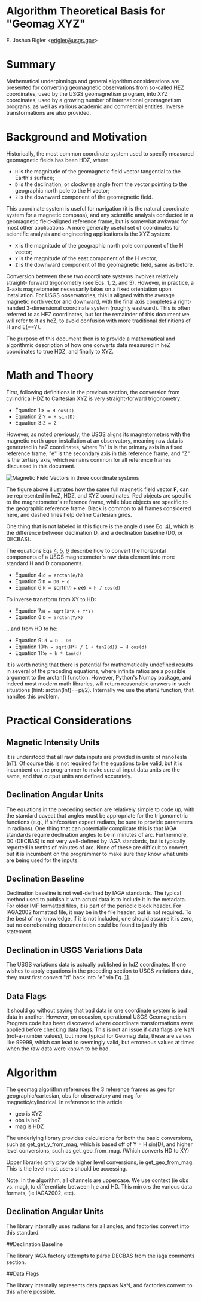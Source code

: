 
# Algorithm Theoretical Basis for "Geomag XYZ"

E. Joshua Rigler &lt;[erigler@usgs.gov](mailto:erigler@usgs.gov)&gt;

# Summary

Mathematical underpinnings and general algorithm considerations are presented
for converting geomagnetic observations from so-called HEZ coordinates, used by
the USGS geomagnetism program, into XYZ coordinates, used by a growing number
of international geomagnetism programs, as well as various academic and
commercial entities. Inverse transformations are also provided.

# Background and Motivation

Historically, the most common coordinate system used to specify measured
geomagnetic fields has been HDZ, where:

- `H` is the magnitude of the geomagnetic field vector tangential to the Earth's surface;
- `D` is the declination, or clockwise angle from the vector pointing to the geographic north pole to the H vector;
- `Z` is the downward component of the geomagnetic field.

This coordinate system is useful for navigation (it is the natural coordinate
system for a magnetic compass), and any scientific analysis conducted in a
geomagnetic field-aligned reference frame, but is somewhat awkward for most
other applications. A more generally useful set of coordinates for scientific
analysis and engineering applications is the XYZ system:

-  `X` is the magnitude of the geographic north pole component of the H vector;
-  `Y` is the magnitude of the east component of the H vector;
-  `Z` is the downward component of the geomagnetic field, same as before.

Conversion between these two coordinate systems involves relatively straight-
forward trigonometry (see Eqs. 1, 2, and 3). However, in practice, a 3-axis
magnetometer necessarily takes on a fixed orientation upon installation. For
USGS observatories, this is aligned with the average magnetic north vector and
downward, with the final axis completes a right-handed 3-dimensional coordinate
system (roughly eastward). This is often referred to as HEZ coordinates, but
for the remainder of this document we will refer to it as heZ, to avoid
confusion with more traditional definitions of H and E(==Y).

The purpose of this document then is to provide a mathematical and algorithmic
description of how one converts data measured in heZ coordinates to true HDZ,
and finally to XYZ.

# Math and Theory

First, following definitions in the previous section, the conversion from
cylindrical HDZ to Cartesian XYZ is very straight-forward trigonometry:

-  <a name="eq1"></a>Equation 1:`X = H cos(D)`
-  <a name="eq2"></a>Equation 2:`Y = H sin(D)`
-  <a name="eq3"></a>Equation 3:`Z = Z`

However, as noted previously, the USGS aligns its magnetometers with the
magnetic north upon installation at an observatory, meaning raw data is
generated in heZ coordinates, where "h" is is the primary axis in a fixed
reference frame, "e" is the secondary axis in this reference frame, and "Z" is
the tertiary axis, which remains common for all reference frames discussed in
this document.

![Magnetic Field Vectors in three coordinate systems](images/figure.png)

The figure above illustrates how the same full magnetic field vector **F**, can
be represented in heZ, HDZ, and XYZ coordinates. Red objects are specific to
the magnetometer's reference frame, while blue objects are specific to the
geographic reference frame. Black is common to all frames considered here, and
dashed lines help define Cartesian grids.

One thing that is not labeled in this figure is the angle d (see Eq.
[4](#eq4)), which is the difference between declination D, and a declination
baseline (D0, or DECBAS).

The equations Eqs [4](#eq4), [5](#eq5), [6](#eq6) describe how to convert the
horizontal components of a USGS magnetometer's raw data element into more
standard H and D components.

- <a name="eq4"></a>Equation 4:`d = arctan(e/h)`
- <a name="eq5"></a>Equation 5:`D = D0 + d`
- <a name="eq6"></a>Equation 6:`H = `sqrt(h*h + e*e)` = h / cos(d)`

To inverse transform from XY to HD:

- <a name="eq7"></a>Equation 7:`H = sqrt(X*X + Y*Y)`
- <a name="eq8"></a>Equation 8:`D = arctan(Y/X)`

...and from HD to he:

- <a name="eq9"></a>Equation  9: `d = D - D0`
- <a name="eq10"></a>Equation 10:`h = sqrt(H*H / 1 + tan2(d)) = H cos(d)`
- <a name="eq11"></a>Equation 11:`e = h * tan(d)`

It is worth noting that there is potential for mathematically undefined results
in several of the preceding equations, where infinite ratios are a possible
argument to the arctan() function. However, Python's Numpy package, and indeed
most modern math libraries, will return reasonable answers in such situations
(hint: arctan(Inf)==pi/2). Internally we use the atan2 function, that handles
this problem.

# Practical Considerations

## Magnetic Intensity Units

It is understood that all raw data inputs are provided in units of nanoTesla
(nT). Of course this is not required for the equations to be valid, but it is
incumbent on the programmer to make sure all input data units are the same, and
that output units are defined accurately.

## Declination Angular Units

The equations in the preceding section are relatively simple to code up, with
the standard caveat that angles must be appropriate for the trigonometric
functions (e.g., if sin/cos/tan expect radians, be sure to provide parameters
in radians). One thing that can potentially complicate this is that IAGA
standards require declination angles to be in minutes of arc. Furthermore, D0
(DECBAS) is not very well-defined by IAGA standards, but is typically reported
in tenths of minutes of arc. None of these are difficult to convert, but it is
incumbent on the programmer to make sure they know what units are being used
for the inputs.

## Declination Baseline

Declination baseline is not well-defined by IAGA standards. The typical method
used to publish it with actual data is to include it in the metadata. For older
IMF formatted files, it is part of the periodic block header. For IAGA2002
formatted file, it may be in the file header, but is not required. To the
best of my knowledge, if it is not included, one should assume it is zero, but
no corroborating documentation could be found to justify this statement.

## Declination in USGS Variations Data

The USGS variations data is actually published in hdZ coordinates. If one
wishes to apply equations in the preceding section to USGS variations data,
they must first convert "d" back into "e" via Eq. [11](#eq11).

## Data Flags

It should go without saying that bad data in one coordinate system is bad data
in another. However, on occasion, operational USGS Geomagnetism Program code has
been discovered where coordinate transformations were applied
before checking data flags. This is not an issue if data flags are NaN
(not-a-number values), but more typical for Geomag data, these are values like
99999, which can lead to seemingly valid, but erroneous values at times when the
raw data were known to be bad.

# Algorithm

The geomag algorithm references the 3 reference frames as geo for
geographic/cartesian, obs for observatory and mag for magnetic/cylindrical. In
reference to this article

- geo is XYZ
- obs is heZ
- mag is HDZ

The underlying library provides calculations for both the basic conversions,
such as get_get_y_from_mag, which is based off of Y = H sin(D), and higher
level conversions, such as get_geo_from_mag. (Which converts HD to XY)

Upper libraries only provide higher level conversions, ie get_geo_from_mag.
This is the level most users should be accessing.

Note: In the algorithm, all channels are uppercase. We use context (ie obs vs.
mag), to differentiate between h,e and HD. This mirrors the various data
formats, (ie IAGA2002, etc).

## Declination Angular Units

The library internally uses radians for all angles, and factories convert into
this standard.

##Declination Baseline

The library IAGA factory attempts to parse DECBAS from the iaga comments
section.

##Data Flags

The library internally represents data gaps as NaN, and factories convert to
this where possible.
